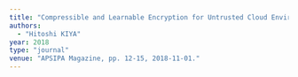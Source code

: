 ```yaml
---
title: "Compressible and Learnable Encryption for Untrusted Cloud Enviroments"
authors:
  - "Hitoshi KIYA"
year: 2018
type: "journal"
venue: "APSIPA Magazine, pp. 12-15, 2018-11-01."
---
```

